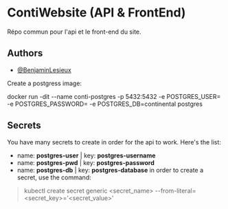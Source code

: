 
# ContiWebsite (API & FrontEnd)

Répo commun pour l'api et le front-end du site.


## Authors

- [@BenjaminLesieux](https://www.github.com/BenjaminLesieux)



Create a postgress image:

docker run -dit --name conti-postgres -p 5432:5432 -e POSTGRES_USER=<user> -e POSTGRES_PASSWORD=<password> -e POSTGRES_DB=continental postgres

## Secrets

You have many secrets to create in order for the api to work.
Here's the list:
- name: **postgres-user** | key: **postgres-username**
- name: **postgres-pwd** | key: **postgres-password**
- name: **postgres-db** | key: **postgres-database**
in order to create a secret, use the command: 

> kubectl create secret generic <secret_name> --from-literal=<secret_key>='<secret_value>'